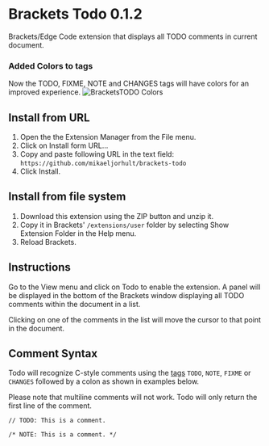 # Brackets Todo 0.1.2

Brackets/Edge Code extension that displays all TODO comments in current document.

### Added Colors to tags
Now the TODO, FIXME, NOTE and CHANGES tags will have colors for an improved experience.
![BracketsTODO Colors](http://numeroserabiscos.com/out/brackets-todo-colors.png)

## Install from URL

1. Open the the Extension Manager from the File menu.
2. Click on Install form URL...
3. Copy and paste following URL in the text field: `https://github.com/mikaeljorhult/brackets-todo`
4. Click Install.


## Install from file system

1. Download this extension using the ZIP button and unzip it.
2. Copy it in Brackets' `/extensions/user` folder by selecting Show Extension Folder in the Help menu. 
3. Reload Brackets.


## Instructions

Go to the View menu and click on Todo to enable the extension. A panel will be displayed in the bottom of 
the Brackets window displaying all TODO comments within the document in a list.

Clicking on one of the comments in the list will move the cursor to that point in the document.


## Comment Syntax

Todo will recognize C-style comments using the [tags](http://en.wikipedia.org/wiki/Comment_%28computer_programming%29#Tags)
`TODO`, `NOTE`, `FIXME` or `CHANGES` followed by a colon as shown in examples below.

Please note that multiline comments will not work. Todo will only return the first line of the comment.

`
// TODO: This is a comment.
`

`
/* NOTE: This is a comment. */
`
